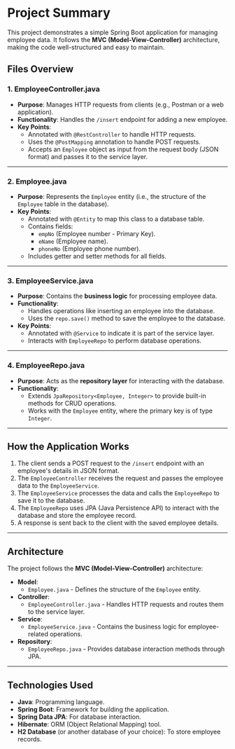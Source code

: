 # Project Summary

This project demonstrates a simple Spring Boot application for managing employee data. It follows the **MVC (Model-View-Controller)** architecture, making the code well-structured and easy to maintain.

## **Files Overview**

### 1. **EmployeeController.java**
- **Purpose**: Manages HTTP requests from clients (e.g., Postman or a web application).
- **Functionality**: Handles the `/insert` endpoint for adding a new employee.
- **Key Points**:
    - Annotated with `@RestController` to handle HTTP requests.
    - Uses the `@PostMapping` annotation to handle POST requests.
    - Accepts an `Employee` object as input from the request body (JSON format) and passes it to the service layer.

---

### 2. **Employee.java**
- **Purpose**: Represents the `Employee` entity (i.e., the structure of the `Employee` table in the database).
- **Key Points**:
    - Annotated with `@Entity` to map this class to a database table.
    - Contains fields:
        - `empNo` (Employee number - Primary Key).
        - `eName` (Employee name).
        - `phoneNo` (Employee phone number).
    - Includes getter and setter methods for all fields.

---

### 3. **EmployeeService.java**
- **Purpose**: Contains the **business logic** for processing employee data.
- **Functionality**:
    - Handles operations like inserting an employee into the database.
    - Uses the `repo.save()` method to save the employee to the database.
- **Key Points**:
    - Annotated with `@Service` to indicate it is part of the service layer.
    - Interacts with `EmployeeRepo` to perform database operations.

---

### 4. **EmployeeRepo.java**
- **Purpose**: Acts as the **repository layer** for interacting with the database.
- **Functionality**:
    - Extends `JpaRepository<Employee, Integer>` to provide built-in methods for CRUD operations.
    - Works with the `Employee` entity, where the primary key is of type `Integer`.

---

## **How the Application Works**
1. The client sends a POST request to the `/insert` endpoint with an employee's details in JSON format.
2. The `EmployeeController` receives the request and passes the employee data to the `EmployeeService`.
3. The `EmployeeService` processes the data and calls the `EmployeeRepo` to save it to the database.
4. The `EmployeeRepo` uses JPA (Java Persistence API) to interact with the database and store the employee record.
5. A response is sent back to the client with the saved employee details.

---

## **Architecture**
The project follows the **MVC (Model-View-Controller)** architecture:
- **Model**:
    - `Employee.java` - Defines the structure of the `Employee` entity.
- **Controller**:
    - `EmployeeController.java` - Handles HTTP requests and routes them to the service layer.
- **Service**:
    - `EmployeeService.java` - Contains the business logic for employee-related operations.
- **Repository**:
    - `EmployeeRepo.java` - Provides database interaction methods through JPA.

---

## **Technologies Used**
- **Java**: Programming language.
- **Spring Boot**: Framework for building the application.
- **Spring Data JPA**: For database interaction.
- **Hibernate**: ORM (Object Relational Mapping) tool.
- **H2 Database** (or another database of your choice): To store employee records.
